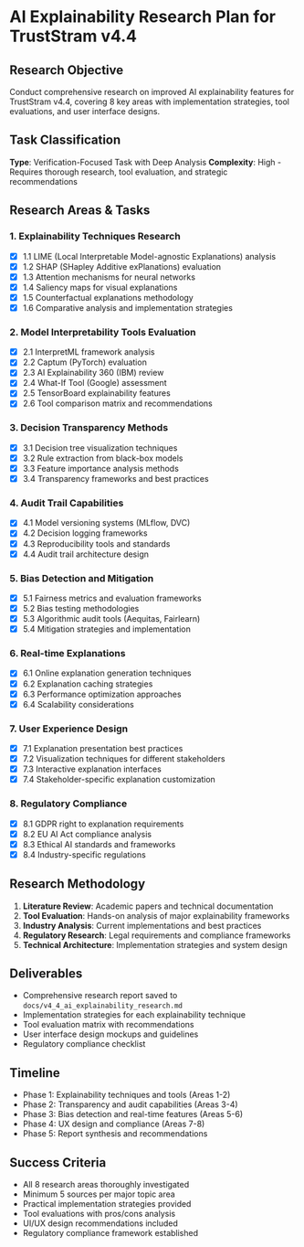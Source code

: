 # AI Explainability Research Plan for TrustStram v4.4

## Research Objective
Conduct comprehensive research on improved AI explainability features for TrustStram v4.4, covering 8 key areas with implementation strategies, tool evaluations, and user interface designs.

## Task Classification
**Type**: Verification-Focused Task with Deep Analysis
**Complexity**: High - Requires thorough research, tool evaluation, and strategic recommendations

## Research Areas & Tasks

### 1. Explainability Techniques Research
- [x] 1.1 LIME (Local Interpretable Model-agnostic Explanations) analysis
- [x] 1.2 SHAP (SHapley Additive exPlanations) evaluation
- [x] 1.3 Attention mechanisms for neural networks
- [x] 1.4 Saliency maps for visual explanations
- [x] 1.5 Counterfactual explanations methodology
- [x] 1.6 Comparative analysis and implementation strategies

### 2. Model Interpretability Tools Evaluation
- [x] 2.1 InterpretML framework analysis
- [x] 2.2 Captum (PyTorch) evaluation
- [x] 2.3 AI Explainability 360 (IBM) review
- [x] 2.4 What-If Tool (Google) assessment
- [x] 2.5 TensorBoard explainability features
- [x] 2.6 Tool comparison matrix and recommendations

### 3. Decision Transparency Methods
- [x] 3.1 Decision tree visualization techniques
- [x] 3.2 Rule extraction from black-box models
- [x] 3.3 Feature importance analysis methods
- [x] 3.4 Transparency frameworks and best practices

### 4. Audit Trail Capabilities
- [x] 4.1 Model versioning systems (MLflow, DVC)
- [x] 4.2 Decision logging frameworks
- [x] 4.3 Reproducibility tools and standards
- [x] 4.4 Audit trail architecture design

### 5. Bias Detection and Mitigation
- [x] 5.1 Fairness metrics and evaluation frameworks
- [x] 5.2 Bias testing methodologies
- [x] 5.3 Algorithmic audit tools (Aequitas, Fairlearn)
- [x] 5.4 Mitigation strategies and implementation

### 6. Real-time Explanations
- [x] 6.1 Online explanation generation techniques
- [x] 6.2 Explanation caching strategies
- [x] 6.3 Performance optimization approaches
- [x] 6.4 Scalability considerations

### 7. User Experience Design
- [x] 7.1 Explanation presentation best practices
- [x] 7.2 Visualization techniques for different stakeholders
- [x] 7.3 Interactive explanation interfaces
- [x] 7.4 Stakeholder-specific explanation customization

### 8. Regulatory Compliance
- [x] 8.1 GDPR right to explanation requirements
- [x] 8.2 EU AI Act compliance analysis
- [x] 8.3 Ethical AI standards and frameworks
- [x] 8.4 Industry-specific regulations

## Research Methodology
1. **Literature Review**: Academic papers and technical documentation
2. **Tool Evaluation**: Hands-on analysis of major explainability frameworks
3. **Industry Analysis**: Current implementations and best practices
4. **Regulatory Research**: Legal requirements and compliance frameworks
5. **Technical Architecture**: Implementation strategies and system design

## Deliverables
- Comprehensive research report saved to `docs/v4_4_ai_explainability_research.md`
- Implementation strategies for each explainability technique
- Tool evaluation matrix with recommendations
- User interface design mockups and guidelines
- Regulatory compliance checklist

## Timeline
- Phase 1: Explainability techniques and tools (Areas 1-2)
- Phase 2: Transparency and audit capabilities (Areas 3-4)
- Phase 3: Bias detection and real-time features (Areas 5-6)
- Phase 4: UX design and compliance (Areas 7-8)
- Phase 5: Report synthesis and recommendations

## Success Criteria
- All 8 research areas thoroughly investigated
- Minimum 5 sources per major topic area
- Practical implementation strategies provided
- Tool evaluations with pros/cons analysis
- UI/UX design recommendations included
- Regulatory compliance framework established
